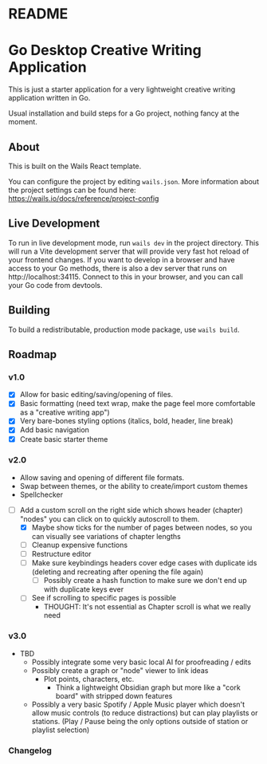 # README

# Go Desktop Creative Writing Application

This is just a starter application for a very lightweight creative writing application written in Go.

Usual installation and build steps for a Go project, nothing fancy at the moment.

## About

This is built on the Wails React template.

You can configure the project by editing `wails.json`. More information about the project settings can be found
here: https://wails.io/docs/reference/project-config

## Live Development

To run in live development mode, run `wails dev` in the project directory. This will run a Vite development
server that will provide very fast hot reload of your frontend changes. If you want to develop in a browser
and have access to your Go methods, there is also a dev server that runs on http://localhost:34115. Connect
to this in your browser, and you can call your Go code from devtools.

## Building

To build a redistributable, production mode package, use `wails build`.

## Roadmap

### v1.0

- [x] Allow for basic editing/saving/opening of files.
- [x] Basic formatting (need text wrap, make the page feel more comfortable as a "creative writing app")
- [x] Very bare-bones styling options (italics, bold, header, line break)
- [x] Add basic navigation
- [x] Create basic starter theme

### v2.0

- Allow saving and opening of different file formats.
- Swap between themes, or the ability to create/import custom themes
- Spellchecker
- [ ] Add a custom scroll on the right side which shows header (chapter) "nodes" you can click on to quickly autoscroll to them.
  - [x] Maybe show ticks for the number of pages between nodes, so you can visually see variations of chapter lengths
  - [ ] Cleanup expensive functions
  - [ ] Restructure editor
  - [ ] Make sure keybindings headers cover edge cases with duplicate ids (deleting and recreating after opening the file again)
    - [ ] Possibly create a hash function to make sure we don't end up with duplicate keys ever
  - [ ] See if scrolling to specific pages is possible
    - THOUGHT: It's not essential as Chapter scroll is what we really need

### v3.0

- TBD
  - Possibly integrate some very basic local AI for proofreading / edits
  - Possibly create a graph or "node" viewer to link ideas
    - Plot points, characters, etc.
      - Think a lightweight Obsidian graph but more like a "cork board" with stripped down features
  - Possibly a very basic Spotify / Apple Music player which doesn't allow music controls (to reduce distractions) but can play playlists or stations. (Play / Pause being the only options outside of station or playlist selection)

### Changelog
